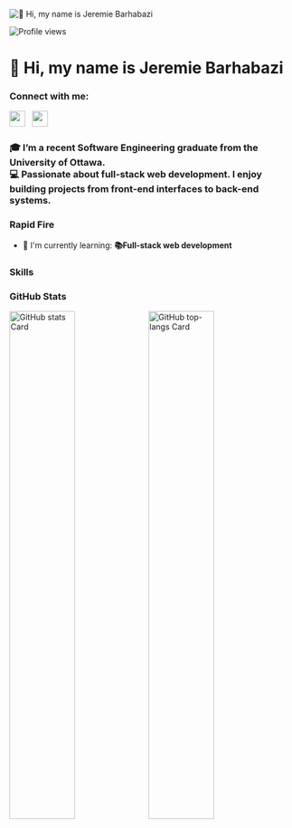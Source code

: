 ![👋 Hi, my name is Jeremie Barhabazi](https://globaleducation.s3.ap-south-1.amazonaws.com/globaledu/gif/front-end-development.gif)

![Profile views](https://komarev.com/ghpvc/?username=Jeremie1207&label=Profile%20views&color=0e75b6&style=flat)

<div id="toc">
  <ul align="left" style="list-style: none">
    <summary>
      <h1>
        👋 Hi, my name is Jeremie Barhabazi
      </h1>
    </summary>
  </ul>
</div>

**<h3 align="left">Connect with me:</h3>** 
<p align="left"><a href="https://www.linkedin.com/in/jeremie-barhabazi-069ab916a" target="_blank"><img src="https://img.shields.io/badge/LinkedIn-0077B5?style=flat&logo=linkedin&logoColor=white" height="28" style="margin-right: 8px"></a> <a href="https://github.com/jeremie1207" target="_blank"><img src="https://img.shields.io/badge/GitHub-100000?style=flat&logo=github&logoColor=white" height="28" style="margin-right: 8px"></a></p>

 **<h3 align="left">🎓 I’m a recent Software Engineering graduate from the University of Ottawa. <br>
💻 Passionate about full-stack web development. I enjoy building projects from front-end interfaces to back-end systems.</h3>**

**<h3 align="left">Rapid Fire</h3>**

- 🌱 I'm currently learning: **📚Full-stack web development**

 **<h3 align="left">Skills</h3>**



 **<h3 align="left">GitHub Stats</h3>**

<p align="left">
  <img width="48%" src="https://github-readme-stats.vercel.app/api?username=jeremie1207&theme=react&hide_title=false&hide_rank=false&show_icons=false&include_all_commits=false&count_private=true&line_height=23" alt="GitHub stats Card" />
  <img width="48%" src="https://github-readme-stats.vercel.app/api/top-langs?username=jeremie1207&theme=react&hide_title=false&layout=compact&langs_count=6&hide_progress=false&card_width=400" alt="GitHub top-langs Card" />
</p>


